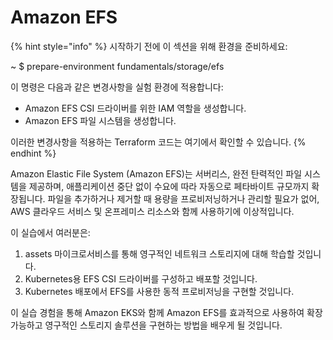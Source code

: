 # Amazon EFS

{% hint style="info" %}
시작하기 전에 이 섹션을 위해 환경을 준비하세요:

\~ $ prepare-environment fundamentals/storage/efs

이 명령은 다음과 같은 변경사항을 실험 환경에 적용합니다:

* Amazon EFS CSI 드라이버를 위한 IAM 역할을 생성합니다.
* Amazon EFS 파일 시스템을 생성합니다.

이러한 변경사항을 적용하는 Terraform 코드는 여기에서 확인할 수 있습니다.
{% endhint %}

Amazon Elastic File System (Amazon EFS)는 서버리스, 완전 탄력적인 파일 시스템을 제공하며, 애플리케이션 중단 없이 수요에 따라 자동으로 페타바이트 규모까지 확장됩니다. 파일을 추가하거나 제거할 때 용량을 프로비저닝하거나 관리할 필요가 없어, AWS 클라우드 서비스 및 온프레미스 리소스와 함께 사용하기에 이상적입니다.

이 실습에서 여러분은:

1. assets 마이크로서비스를 통해 영구적인 네트워크 스토리지에 대해 학습할 것입니다.
2. Kubernetes용 EFS CSI 드라이버를 구성하고 배포할 것입니다.
3. Kubernetes 배포에서 EFS를 사용한 동적 프로비저닝을 구현할 것입니다.

이 실습 경험을 통해 Amazon EKS와 함께 Amazon EFS를 효과적으로 사용하여 확장 가능하고 영구적인 스토리지 솔루션을 구현하는 방법을 배우게 될 것입니다.



















